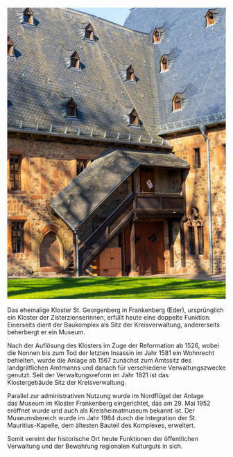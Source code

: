 ![St. Georgenberg](./images/frankenberg/p14.jpg)

Das ehemalige Kloster St. Georgenberg in Frankenberg (Eder), ursprünglich ein Kloster der Zisterzienserinnen, erfüllt heute eine doppelte Funktion. Einerseits dient der Baukomplex als Sitz der Kreisverwaltung, andererseits beherbergt er ein Museum.

Nach der Auflösung des Klosters im Zuge der Reformation ab 1526, wobei die Nonnen bis zum Tod der letzten Insassin im Jahr 1581 ein Wohnrecht behielten, wurde die Anlage ab 1567 zunächst zum Amtssitz des landgräflichen Amtmanns und danach für verschiedene Verwaltungszwecke genutzt. Seit der Verwaltungsreform im Jahr 1821 ist das Klostergebäude Sitz der Kreisverwaltung.

Parallel zur administrativen Nutzung wurde im Nordflügel der Anlage das Museum im Kloster Frankenberg eingerichtet, das am 29. Mai 1952 eröffnet wurde und auch als Kreisheimatmuseum bekannt ist. Der Museumsbereich wurde im Jahr 1984 durch die Integration der St. Mauritius-Kapelle, dem ältesten Bauteil des Komplexes, erweitert.

Somit vereint der historische Ort heute Funktionen der öffentlichen Verwaltung und der Bewahrung regionalen Kulturguts in sich.
